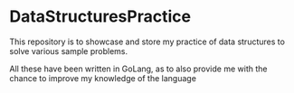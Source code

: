 # DataStructuresPractice

This repository is to showcase and store my practice of data structures to solve various sample problems. 

All these have been written in GoLang, as to also provide me with the chance to improve my knowledge of the language
